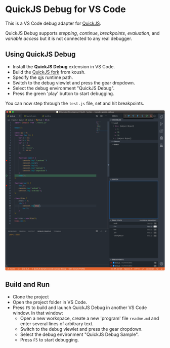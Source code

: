 # QuickJS Debug for VS Code

This is a VS Code debug adapter for [QuickJS](https://bellard.org/quickjs/).

QuickJS Debug supports *stepping*, *continue*, *breakpoints*, *evaluation*, and
*variable access* but it is not connected to any real debugger.

## Using QuickJS Debug

* Install the **QuickJS Debug** extension in VS Code.
* Build the [QuickJS fork](https://github.com/koush/quickjs) from koush.
* Specify the qjs runtime path.
* Switch to the debug viewlet and press the gear dropdown.
* Select the debug environment "QuickJS Debug".
* Press the green 'play' button to start debugging.

You can now step through the `test.js` file, set and hit breakpoints.

![QuickJS Debug](images/quickjs-debug-demo.png)

## Build and Run


* Clone the project
* Open the project folder in VS Code.
* Press `F5` to build and launch QuickJS Debug in another VS Code window. In that window:
  * Open a new workspace, create a new 'program' file `readme.md` and enter several lines of arbitrary text.
  * Switch to the debug viewlet and press the gear dropdown.
  * Select the debug environment "QuickJS Debug Sample".
  * Press `F5` to start debugging.
